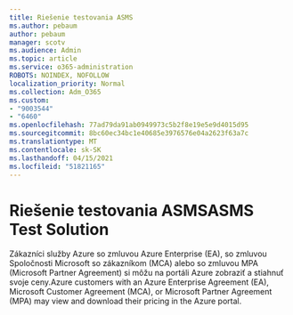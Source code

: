 ```yaml
---
title: Riešenie testovania ASMS
ms.author: pebaum
author: pebaum
manager: scotv
ms.audience: Admin
ms.topic: article
ms.service: o365-administration
ROBOTS: NOINDEX, NOFOLLOW
localization_priority: Normal
ms.collection: Adm_O365
ms.custom:
- "9003544"
- "6460"
ms.openlocfilehash: 77ad79da91ab0949973c5b2f8e19e5e9d4015d95
ms.sourcegitcommit: 8bc60ec34bc1e40685e3976576e04a2623f63a7c
ms.translationtype: MT
ms.contentlocale: sk-SK
ms.lasthandoff: 04/15/2021
ms.locfileid: "51821165"
---
```

# <a name="asms-test-solution"></a><span data-ttu-id="f0a0c-102">Riešenie testovania ASMS</span><span class="sxs-lookup"><span data-stu-id="f0a0c-102">ASMS Test Solution</span></span>

<span data-ttu-id="f0a0c-103">Zákazníci služby Azure so zmluvou Azure Enterprise (EA), so zmluvou Spoločnosti Microsoft so zákazníkom (MCA) alebo so zmluvou MPA (Microsoft Partner Agreement) si môžu na portáli Azure zobraziť a stiahnuť svoje ceny.</span><span class="sxs-lookup"><span data-stu-id="f0a0c-103">Azure customers with an Azure Enterprise Agreement (EA), Microsoft Customer Agreement (MCA), or Microsoft Partner Agreement (MPA) may view and download their pricing in the Azure portal.</span></span>
